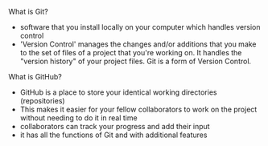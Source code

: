 What is Git?
- software that you install locally on your computer which handles version control
- 'Version Control' manages the changes and/or additions that you make to the set of files of a project that you're working on. It handles the "version history" of your project files. Git is a form of Version Control.

What is GitHub?
- GitHub is a place to store your identical working directories (repositories)
- This makes it easier for your fellow collaborators to work on the project without needing to do it in real time 
- collaborators can track your progress and add their input
- it has all the functions of Git and with additional features